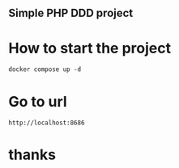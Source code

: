 ## Simple PHP DDD project

# How to start the project
```
docker compose up -d
```

# Go to url
```
http://localhost:8686
```

# thanks